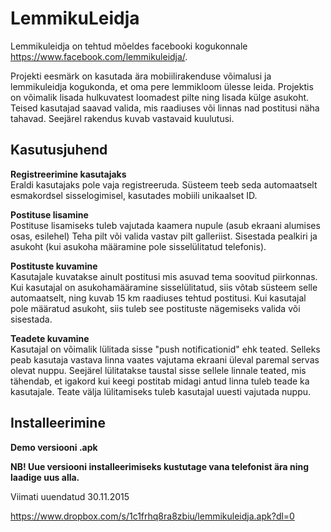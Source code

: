# LemmikuLeidja

Lemmikuleidja on tehtud mõeldes facebooki kogukonnale https://www.facebook.com/lemmikuleidja/.

Projekti eesmärk on kasutada ära mobiilirakenduse võimalusi ja lemmikuleidja kogukonda, et oma pere lemmikloom ülesse leida. Projektis on võimalik lisada hulkuvatest loomadest pilte ning lisada külge asukoht. Teised kasutajad saavad valida, mis raadiuses või linnas nad postitusi näha tahavad. Seejärel rakendus kuvab vastavaid kuulutusi.

<h2>Kasutusjuhend</h2>

<b>Registreerimine kasutajaks</b></br>
Eraldi kasutajaks pole vaja registreeruda. Süsteem teeb seda automaatselt esmakordsel sisselogimisel, kasutades mobiili unikaalset ID.

<b>Postituse lisamine</b></br>
Postituse lisamiseks tuleb vajutada kaamera nupule (asub ekraani alumises osas, esilehel)
Teha pilt või valida vastav pilt galleriist.
Sisestada pealkiri ja asukoht (kui asukoha määramine pole sisselülitatud telefonis).

<b>Postituste kuvamine</b></br>
Kasutajale kuvatakse ainult postitusi mis asuvad tema soovitud piirkonnas. Kui kasutajal on asukohamääramine sisselülitatud, siis võtab süsteem selle automaatselt, ning kuvab 15 km raadiuses tehtud postitusi. Kui kasutajal pole määratud asukoht, siis tuleb see postituste nägemiseks valida või sisestada.

<b>Teadete kuvamine</b></br>
Kasutajal on võimalik lülitada sisse "push notificationid" ehk teated. Selleks peab kasutaja vastava linna vaates vajutama ekraani üleval paremal servas olevat nuppu. Seejärel lülitatakse taustal sisse sellele linnale teated, mis tähendab, et igakord kui keegi postitab midagi antud linna tuleb teade ka kasutajale. Teate välja lülitamiseks tuleb kasutajal uuesti vajutada nuppu.



<h2>Installeerimine</h2>

<b>Demo versiooni .apk</b></br>

<b>NB! Uue versiooni installeerimiseks kustutage vana telefonist ära ning laadige uus alla.</b>

Viimati uuendatud 30.11.2015

https://www.dropbox.com/s/1c1frhq8ra8zbiu/lemmikuleidja.apk?dl=0
